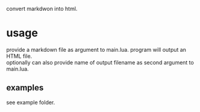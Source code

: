 
convert markdwon into html.

# usage  
provide a markdown file as argument to main.lua. program will output an HTML file.  
optionally can also provide name of output filename as second argument to main.lua.  

## examples  
see example folder.


